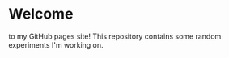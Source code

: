 # Welcome
to my GitHub pages site! This repository contains some random experiments I'm working on.

